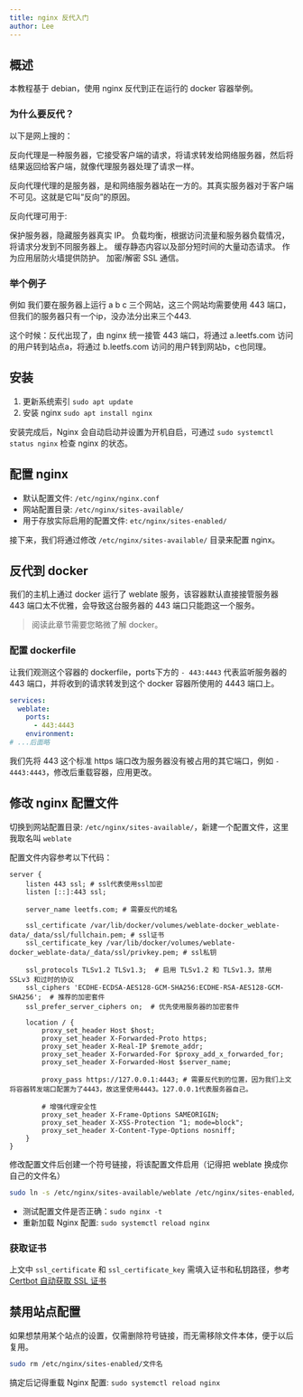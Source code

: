```yaml
---
title: nginx 反代入门
author: Lee
---
```


## 概述

本教程基于 debian，使用 nginx 反代到正在运行的 docker 容器举例。

### 为什么要反代？

以下是网上搜的：

反向代理是一种服务器，它接受客户端的请求，将请求转发给网络服务器，然后将结果返回给客户端，就像代理服务器处理了请求一样。

反向代理代理的是服务器，是和网络服务器站在一方的。其真实服务器对于客户端不可见。这就是它叫“反向”的原因。

反向代理可用于:

保护服务器，隐藏服务器真实 IP。
负载均衡，根据访问流量和服务器负载情况，将请求分发到不同服务器上。
缓存静态内容以及部分短时间的大量动态请求。
作为应用层防火墙提供防护。
加密/解密 SSL 通信。

### 举个例子

例如 我们要在服务器上运行 a b c 三个网站，这三个网站均需要使用 443 端口，但我们的服务器只有一个ip，没办法分出来三个443.

这个时候：反代出现了，由 nginx 统一接管 443 端口，将通过 a.leetfs.com 访问的用户转到站点a，将通过 b.leetfs.com 访问的用户转到网站b，c也同理。

## 安装

1. 更新系统索引 `sudo apt update`
2. 安装 nginx `sudo apt install nginx`

安装完成后，Nginx 会自动启动并设置为开机自启，可通过 `sudo systemctl status nginx` 检查 nginx 的状态。

## 配置 nginx

- 默认配置文件: `/etc/nginx/nginx.conf`
- 网站配置目录: `/etc/nginx/sites-available/`
- 用于存放实际启用的配置文件: `etc/nginx/sites-enabled/`

接下来，我们将通过修改 `/etc/nginx/sites-available/` 目录来配置 nginx。

## 反代到 docker

我们的主机上通过 docker 运行了 weblate 服务，该容器默认直接接管服务器 443 端口太不优雅，会导致这台服务器的 443 端口只能跑这一个服务。

> 阅读此章节需要您略微了解 docker。

### 配置 dockerfile

让我们观测这个容器的 dockerfile，ports下方的 `- 443:4443` 代表监听服务器的 443 端口，并将收到的请求转发到这个 docker 容器所使用的 4443 端口上。

```yaml
services:
  weblate:
    ports:
      - 443:4443
    environment:
# ...后面略
```

我们先将 443 这个标准 https 端口改为服务器没有被占用的其它端口，例如 `- 4443:4443`，修改后重载容器，应用更改。

## 修改 nginx 配置文件

切换到网站配置目录: `/etc/nginx/sites-available/`，新建一个配置文件，这里我取名叫 `weblate`

配置文件内容参考以下代码：

```nginx
server {
    listen 443 ssl; # ssl代表使用ssl加密
    listen [::]:443 ssl;

    server_name leetfs.com; # 需要反代的域名

    ssl_certificate /var/lib/docker/volumes/weblate-docker_weblate-data/_data/ssl/fullchain.pem; # ssl证书
    ssl_certificate_key /var/lib/docker/volumes/weblate-docker_weblate-data/_data/ssl/privkey.pem; # ssl私钥

    ssl_protocols TLSv1.2 TLSv1.3;  # 启用 TLSv1.2 和 TLSv1.3，禁用 SSLv3 和过时的协议
    ssl_ciphers 'ECDHE-ECDSA-AES128-GCM-SHA256:ECDHE-RSA-AES128-GCM-SHA256';  # 推荐的加密套件
    ssl_prefer_server_ciphers on;  # 优先使用服务器的加密套件

    location / {
        proxy_set_header Host $host;
        proxy_set_header X-Forwarded-Proto https;
        proxy_set_header X-Real-IP $remote_addr;
        proxy_set_header X-Forwarded-For $proxy_add_x_forwarded_for;
        proxy_set_header X-Forwarded-Host $server_name;

        proxy_pass https://127.0.0.1:4443; # 需要反代到的位置，因为我们上文将容器转发端口配置为了4443，故这里使用4443。127.0.0.1代表服务器自己。

        # 增强代理安全性
        proxy_set_header X-Frame-Options SAMEORIGIN;
        proxy_set_header X-XSS-Protection "1; mode=block";
        proxy_set_header X-Content-Type-Options nosniff;
    }
}

```

修改配置文件后创建一个符号链接，将该配置文件启用（记得把 weblate 换成你自己的文件名）

```bash
sudo ln -s /etc/nginx/sites-available/weblate /etc/nginx/sites-enabled/
```

- 测试配置文件是否正确：`sudo nginx -t`
- 重新加载 Nginx 配置: `sudo systemctl reload nginx`

### 获取证书

上文中 `ssl_certificate` 和 `ssl_certificate_key` 需填入证书和私钥路径，参考 [Certbot 自动获取 SSL 证书](https://leetfs.com/tips/certbot)

## 禁用站点配置

如果想禁用某个站点的设置，仅需删除符号链接，而无需移除文件本体，便于以后复用。

```bash
sudo rm /etc/nginx/sites-enabled/文件名
```

搞定后记得重载 Nginx 配置: `sudo systemctl reload nginx`
